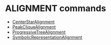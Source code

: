 <h1>ALIGNMENT commands</h1>

* [CenterStarAlignment](./CenterStarAlignment.html)
* [PeakCliqueAlignment](./PeakCliqueAlignment.html)
* [ProgressiveTreeAlignment](./ProgressiveTreeAlignment.html)
* [SymbolicRepresentationAlignment](./SymbolicRepresentationAlignment.html)

